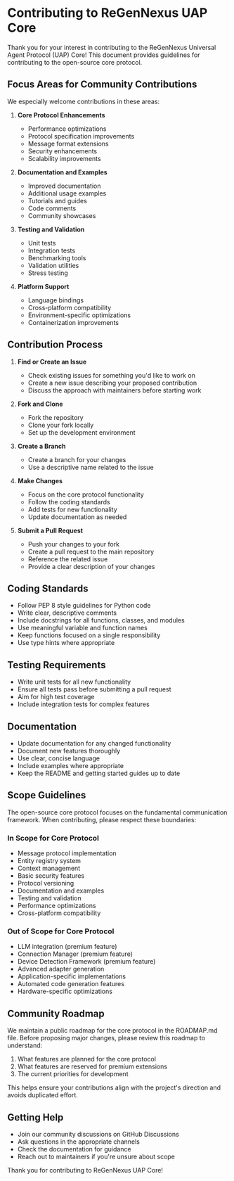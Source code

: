 # Contributing to ReGenNexus UAP Core

Thank you for your interest in contributing to the ReGenNexus Universal Agent Protocol (UAP) Core! This document provides guidelines for contributing to the open-source core protocol.

## Focus Areas for Community Contributions

We especially welcome contributions in these areas:

1. **Core Protocol Enhancements**
   - Performance optimizations
   - Protocol specification improvements
   - Message format extensions
   - Security enhancements
   - Scalability improvements

2. **Documentation and Examples**
   - Improved documentation
   - Additional usage examples
   - Tutorials and guides
   - Code comments
   - Community showcases

3. **Testing and Validation**
   - Unit tests
   - Integration tests
   - Benchmarking tools
   - Validation utilities
   - Stress testing

4. **Platform Support**
   - Language bindings
   - Cross-platform compatibility
   - Environment-specific optimizations
   - Containerization improvements

## Contribution Process

1. **Find or Create an Issue**
   - Check existing issues for something you'd like to work on
   - Create a new issue describing your proposed contribution
   - Discuss the approach with maintainers before starting work

2. **Fork and Clone**
   - Fork the repository
   - Clone your fork locally
   - Set up the development environment

3. **Create a Branch**
   - Create a branch for your changes
   - Use a descriptive name related to the issue

4. **Make Changes**
   - Focus on the core protocol functionality
   - Follow the coding standards
   - Add tests for new functionality
   - Update documentation as needed

5. **Submit a Pull Request**
   - Push your changes to your fork
   - Create a pull request to the main repository
   - Reference the related issue
   - Provide a clear description of your changes

## Coding Standards

- Follow PEP 8 style guidelines for Python code
- Write clear, descriptive comments
- Include docstrings for all functions, classes, and modules
- Use meaningful variable and function names
- Keep functions focused on a single responsibility
- Use type hints where appropriate

## Testing Requirements

- Write unit tests for all new functionality
- Ensure all tests pass before submitting a pull request
- Aim for high test coverage
- Include integration tests for complex features

## Documentation

- Update documentation for any changed functionality
- Document new features thoroughly
- Use clear, concise language
- Include examples where appropriate
- Keep the README and getting started guides up to date

## Scope Guidelines

The open-source core protocol focuses on the fundamental communication framework. When contributing, please respect these boundaries:

### In Scope for Core Protocol

- Message protocol implementation
- Entity registry system
- Context management
- Basic security features
- Protocol versioning
- Documentation and examples
- Testing and validation
- Performance optimizations
- Cross-platform compatibility

### Out of Scope for Core Protocol

- LLM integration (premium feature)
- Connection Manager (premium feature)
- Device Detection Framework (premium feature)
- Advanced adapter generation
- Application-specific implementations
- Automated code generation features
- Hardware-specific optimizations

## Community Roadmap

We maintain a public roadmap for the core protocol in the ROADMAP.md file. Before proposing major changes, please review this roadmap to understand:

1. What features are planned for the core protocol
2. What features are reserved for premium extensions
3. The current priorities for development

This helps ensure your contributions align with the project's direction and avoids duplicated effort.

## Getting Help

- Join our community discussions on GitHub Discussions
- Ask questions in the appropriate channels
- Check the documentation for guidance
- Reach out to maintainers if you're unsure about scope

Thank you for contributing to ReGenNexus UAP Core!
